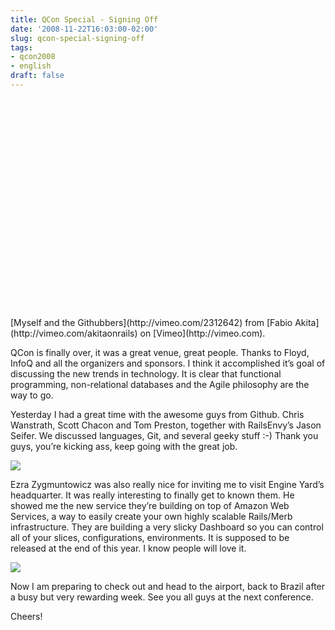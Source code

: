 ```yaml
---
title: QCon Special - Signing Off
date: '2008-11-22T16:03:00-02:00'
slug: qcon-special-signing-off
tags:
- qcon2008
- english
draft: false
---
```




<object width="500" height="350"><param name="allowfullscreen" value="true">
<param name="allowscriptaccess" value="always">
<param name="movie" value="http://vimeo.com/moogaloop.swf?clip_id=2312642&amp;server=vimeo.com&amp;show_title=1&amp;show_byline=1&amp;show_portrait=0&amp;color=&amp;fullscreen=1">
<embed src="http://vimeo.com/moogaloop.swf?clip_id=2312642&amp;server=vimeo.com&amp;show_title=1&amp;show_byline=1&amp;show_portrait=0&amp;color=&amp;fullscreen=1" type="application/x-shockwave-flash" allowfullscreen="true" allowscriptaccess="always" width="500" height="350"></embed></object>  
[Myself and the Githubbers](http://vimeo.com/2312642) from [Fabio Akita](http://vimeo.com/akitaonrails) on [Vimeo](http://vimeo.com).

QCon is finally over, it was a great venue, great people. Thanks to Floyd, InfoQ and all the organizers and sponsors. I think it accomplished it’s goal of discussing the new trends in technology. It is clear that functional programming, non-relational databases and the Agile philosophy are the way to go.

Yesterday I had a great time with the awesome guys from Github. Chris Wanstrath, Scott Chacon and Tom Preston, together with RailsEnvy’s Jason Seifer. We discussed languages, Git, and several geeky stuff :-) Thank you guys, you’re kicking ass, keep going with the great job.

![](http://s3.amazonaws.com/akitaonrails/assets/2008/11/22/IMG_0100.JPG)

Ezra Zygmuntowicz was also really nice for inviting me to visit Engine Yard’s headquarter. It was really interesting to finally get to known them. He showed me the new service they’re building on top of Amazon Web Services, a way to easily create your own highly scalable Rails/Merb infrastructure. They are building a very slicky Dashboard so you can control all of your slices, configurations, environments. It is supposed to be released at the end of this year. I know people will love it.

![](http://s3.amazonaws.com/akitaonrails/assets/2008/11/22/IMG_0101.JPG)

Now I am preparing to check out and head to the airport, back to Brazil after a busy but very rewarding week. See you all guys at the next conference.

Cheers!

